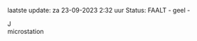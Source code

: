 laatste update: 
za 23-09-2023  2:32   uur 
Status: FAALT - geel - 
<div class="service R">J</div><div class="service Y">microstation</div>